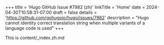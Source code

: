 +++
title = 'Hugo GitHub Issue #7982 (zh)'
linkTitle = 'Home'
date = 2024-04-30T10:58:31-07:00
draft = false
details = 'https://github.com/gohugoio/hugo/issues/7982'
description = "Hugo cannot identity correct translation string when multiple variants of a language code is used"
+++

This is content/_index.zh.md
